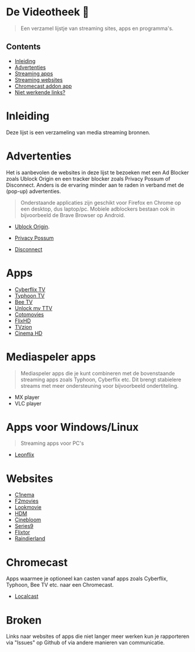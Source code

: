 # De Videotheek :movie_camera:
> Een verzamel lijstje van streaming sites, apps en programma's. 

## Contents 
- [Inleiding](#inleiding) 
- [Advertenties](#advertenties)
- [Streaming apps](#Apps)
- [Streaming websites](#Websites)
- [Chromecast addon app](#Chromecast)
- [Niet werkende links?](#broken)

# Inleiding
Deze lijst is een verzameling van media streaming bronnen. 

# Advertenties
Het is aanbevolen de websites in deze lijst te bezoeken met een Ad Blocker zoals Ublock Origin en een tracker blocker zoals Privacy Possum of Disconnect. Anders is de ervaring minder aan te raden in verband met de (pop-up) advertenties. 

> Onderstaande applicaties zijn geschikt voor Firefox en Chrome op een desktop, dus laptop/pc. Mobiele adblockers bestaan ook in bijvoorbeeld de Brave Browser op Android. 

- [Ublock Origin](https://addons.mozilla.org/en-US/firefox/addon/ublock-origin/). 

- [Privacy Possum](https://addons.mozilla.org/nl/firefox/addon/privacy-possum)  
- [Disconnect](https://addons.mozilla.org/nl/firefox/addon/disconnect/?src=search)  

# Apps
- [Cyberflix TV](https://mega.nz/#!l5IRnSKJ!BYexmD_Mstaju-sPsEu_9dj71xrJ9rG4mo7vEjxspPQ)
- [Typhoon TV](https://mega.nz/#!F9gxySKa!SzXVO1zV5r8mrcPzETPesHtwA8j49bJ6RcVGXX9WwKs)
- [Bee TV](https://mega.nz/#!h0RWhIAC!m9ujAUxVwUsiNOcWTJYMp6Ex7KUISWnMFD90J5g_4vo)
- [Unlock my TTV](https://mega.nz/#!9k50hSbY!cEUwVWlOjehBt_fKFTiI9VvL23F5sKyGpsiIdF3kyZY)
- [Cotomovies](https://mega.nz/#!ZtY2hCaB!LlCfpFLiOIBdCTkyhHFONFo_66MkI3-RjNnr_62Lt3c)
- [FlixHD](https://mega.nz/#!g0ZSgQQA!fxftzjCR6l-_l3AAe4Bc0IynDvJY64I8XWMpjDc2VIA)
- [TVzion](https://www.reddit.com/r/TVZionApp)
- [Cinema HD](https://www.reddit.com/r/TVZionApp)

# Mediaspeler apps
> Mediaspeler apps die je kunt combineren met de bovenstaande streaming apps zoals Typhoon, Cyberflix etc. Dit brengt stabielere streams met meer ondersteuning voor bijvoorbeeld ondertiteling. 

- MX player
- VLC player

# Apps voor Windows/Linux
> Streaming apps voor PC's
- [Leonflix](https://leonflix.net)

# Websites
- [C1nema](https://c1nema.com)
- [F2movies](https://f2movies.to)
- [Lookmovie](https://lookmovie.ag)
- [HDM](https://hdm.to)
- [Cinebloom](https://cinebloom.org)
- [Series9](https://series9.to) 
- [Flixtor](https://flixtor.life)
- [Raindierland](https://rainierland.is/) 

# Chromecast
Apps waarmee je optioneel kan casten vanaf apps zoals Cyberflix, Typhoon, Bee TV etc. naar een Chromecast. 
- [Localcast](https://play.google.com/store/apps/details?id=de.stefanpledl.localcast&hl=nl)  


# Broken
Links naar websites of apps die niet langer meer werken kun je rapporteren via "Issues" op Github of via andere manieren van communicatie. 

